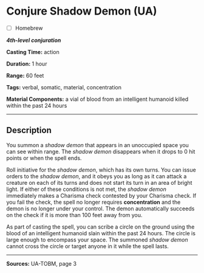 # Conjure Shadow Demon (UA)

- [ ] Homebrew

***4th-level conjuration***

**Casting Time:** action

**Duration:** 1 hour

**Range:** 60 feet

**Tags:** verbal, somatic, material, concentration

**Material Components:** a vial of blood from an intelligent humanoid killed within the past 24 hours

---

## Description
You summon a *shadow demon* that appears in an unoccupied space you can see within range.
The *shadow demon* disappears when it drops to 0 hit points or when the spell ends.

Roll initiative for the *shadow demon*, which has its own turns.
You can issue orders to the *shadow demon*, and it obeys you as long as it can attack a creature on each of its turns and does not start its turn in an area of bright light.
If either of these conditions is not met, the *shadow demon* immediately makes a Charisma check contested by your Charisma check.
If you fail the check, the spell no longer requires **concentration** and the demon is no longer under your control.
The demon automatically succeeds on the check if it is more than 100 feet away from you.

As part of casting the spell, you can scribe a circle on the ground using the blood of an intelligent humanoid slain within the past 24 hours.
The circle is large enough to encompass your space.
The summoned *shadow demon* cannot cross the circle or target anyone in it while the spell lasts.

---

**Sources:** UA-TOBM, page 3
